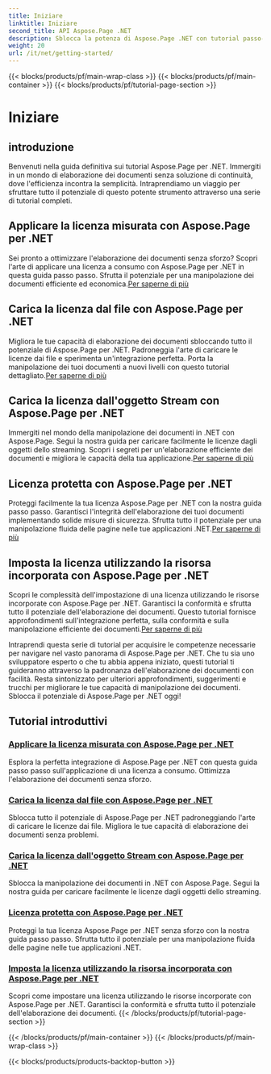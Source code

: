 ```yaml
---
title: Iniziare
linktitle: Iniziare
second_title: API Aspose.Page .NET
description: Sblocca la potenza di Aspose.Page .NET con tutorial passo-passo. Applica licenze a consumo, carica da file o flussi, proteggi licenze e altro ancora.
weight: 20
url: /it/net/getting-started/
---
```


{{< blocks/products/pf/main-wrap-class >}}
{{< blocks/products/pf/main-container >}}
{{< blocks/products/pf/tutorial-page-section >}}

# Iniziare

## introduzione

Benvenuti nella guida definitiva sui tutorial Aspose.Page per .NET. Immergiti in un mondo di elaborazione dei documenti senza soluzione di continuità, dove l'efficienza incontra la semplicità. Intraprendiamo un viaggio per sfruttare tutto il potenziale di questo potente strumento attraverso una serie di tutorial completi.

## Applicare la licenza misurata con Aspose.Page per .NET
 Sei pronto a ottimizzare l'elaborazione dei documenti senza sforzo? Scopri l'arte di applicare una licenza a consumo con Aspose.Page per .NET in questa guida passo passo. Sfrutta il potenziale per una manipolazione dei documenti efficiente ed economica.[Per saperne di più](./apply-metered-license/)

## Carica la licenza dal file con Aspose.Page per .NET
Migliora le tue capacità di elaborazione dei documenti sbloccando tutto il potenziale di Aspose.Page per .NET. Padroneggia l'arte di caricare le licenze dai file e sperimenta un'integrazione perfetta. Porta la manipolazione dei tuoi documenti a nuovi livelli con questo tutorial dettagliato.[Per saperne di più](./load-license-from-file/)

## Carica la licenza dall'oggetto Stream con Aspose.Page per .NET
 Immergiti nel mondo della manipolazione dei documenti in .NET con Aspose.Page. Segui la nostra guida per caricare facilmente le licenze dagli oggetti dello streaming. Scopri i segreti per un'elaborazione efficiente dei documenti e migliora le capacità della tua applicazione.[Per saperne di più](./load-license-from-stream-object/)

## Licenza protetta con Aspose.Page per .NET
 Proteggi facilmente la tua licenza Aspose.Page per .NET con la nostra guida passo passo. Garantisci l'integrità dell'elaborazione dei tuoi documenti implementando solide misure di sicurezza. Sfrutta tutto il potenziale per una manipolazione fluida delle pagine nelle tue applicazioni .NET.[Per saperne di più](./secure-license/)

## Imposta la licenza utilizzando la risorsa incorporata con Aspose.Page per .NET
Scopri le complessità dell'impostazione di una licenza utilizzando le risorse incorporate con Aspose.Page per .NET. Garantisci la conformità e sfrutta tutto il potenziale dell'elaborazione dei documenti. Questo tutorial fornisce approfondimenti sull'integrazione perfetta, sulla conformità e sulla manipolazione efficiente dei documenti.[Per saperne di più](./set-license-using-embedded-resource/)

Intraprendi questa serie di tutorial per acquisire le competenze necessarie per navigare nel vasto panorama di Aspose.Page per .NET. Che tu sia uno sviluppatore esperto o che tu abbia appena iniziato, questi tutorial ti guideranno attraverso la padronanza dell'elaborazione dei documenti con facilità. Resta sintonizzato per ulteriori approfondimenti, suggerimenti e trucchi per migliorare le tue capacità di manipolazione dei documenti. Sblocca il potenziale di Aspose.Page per .NET oggi!
## Tutorial introduttivi
### [Applicare la licenza misurata con Aspose.Page per .NET](./apply-metered-license/)
Esplora la perfetta integrazione di Aspose.Page per .NET con questa guida passo passo sull'applicazione di una licenza a consumo. Ottimizza l'elaborazione dei documenti senza sforzo.
### [Carica la licenza dal file con Aspose.Page per .NET](./load-license-from-file/)
Sblocca tutto il potenziale di Aspose.Page per .NET padroneggiando l'arte di caricare le licenze dai file. Migliora le tue capacità di elaborazione dei documenti senza problemi.
### [Carica la licenza dall'oggetto Stream con Aspose.Page per .NET](./load-license-from-stream-object/)
Sblocca la manipolazione dei documenti in .NET con Aspose.Page. Segui la nostra guida per caricare facilmente le licenze dagli oggetti dello streaming.
### [Licenza protetta con Aspose.Page per .NET](./secure-license/)
Proteggi la tua licenza Aspose.Page per .NET senza sforzo con la nostra guida passo passo. Sfrutta tutto il potenziale per una manipolazione fluida delle pagine nelle tue applicazioni .NET.
### [Imposta la licenza utilizzando la risorsa incorporata con Aspose.Page per .NET](./set-license-using-embedded-resource/)
Scopri come impostare una licenza utilizzando le risorse incorporate con Aspose.Page per .NET. Garantisci la conformità e sfrutta tutto il potenziale dell'elaborazione dei documenti.
{{< /blocks/products/pf/tutorial-page-section >}}

{{< /blocks/products/pf/main-container >}}
{{< /blocks/products/pf/main-wrap-class >}}

{{< blocks/products/products-backtop-button >}}
